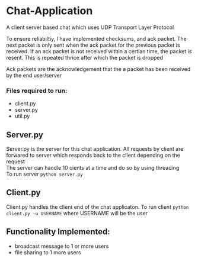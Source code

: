 # Chat-Application
A client server based chat which uses UDP Transport Layer Protocol

To ensure reliabiltiy, I have implemented checksums, and ack packet. The next packet is only sent when the ack packet for the previous packet is received. If an ack packet is not received within a certian time, the packet is resent. This is repeated thrice after which the packet is dropped

Ack packets are the acknowledgement that the a packet has been received by the end user/server

### Files required to run:
- client.py  
- server.py  
- util.py  

## Server.py  
Server.py is the server for this chat application. All requests by client are forwared to server which responds back to the client depending on the request  
The server can handle 10 cients at a time and do so by using threading  
To run server `python server.py`
  
## Client.py
Client.py handles the client end of the chat applicaton. 
To run client `python client.py -u USERNAME` 
where USERNAME will be the user
  
##  Functionality Implemented:
- broadcast message to 1 or more users
- file sharing to 1 more users


 
